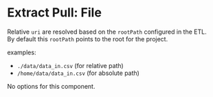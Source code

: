 # Extract Pull: File

Relative `uri` are resolved based on the `rootPath` configured in the ETL.  
By default this `rootPath` points to the root for the project.

examples:
 - `./data/data_in.csv` (for relative path)
 - `/home/data/data_in.csv` (for absolute path)

<!-- config starts -->
No options for this component.
<!-- config ends -->
